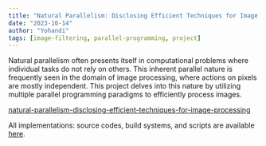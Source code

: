 ```yaml
---
title: "Natural Parallelism: Disclosing Efficient Techniques for Image Processing"
date: "2023-10-14"
author: "Yohandi"
tags: [image-filtering, parallel-programming, project]
---
```


Natural parallelism often presents itself in computational problems where individual tasks do not rely on others. This inherent parallel nature is frequently seen in the domain of image processing, where actions on pixels are mostly independent. This project delves into this nature by utilizing multiple parallel programming paradigms to efficiently process images.

[natural-parallelism-disclosing-efficient-techniques-for-image-processing](/posts/resources/natural-parallelism-disclosing-efficient-techniques-for-image-processing/natural-parallelism-disclosing-efficient-techniques-for-image-processing.pdf)

All implementations: source codes, build systems, and scripts are available [here](https://github.com/bukanyohandi/natural-parallelism-disclosing-efficient-techniques-for-image-processing).